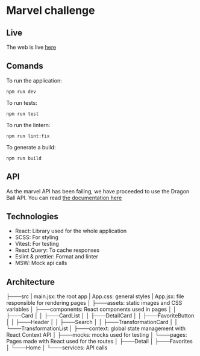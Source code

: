 # Marvel challenge

## Live
The web is live [here]()

## Comands
To run the application:
```console
npm run dev
```

To run tests:
```console
npm run test
```

To run the lintern:
```console
npm run lint:fix
```

To generate a build:
```console
npm run build
```

## API
As the marvel API has been failing, we have proceeded to use the Dragon Ball API. You can read [the documentation here](https://web.dragonball-api.com/documentation)

## Technologies
- React: Library used for the whole application
- SCSS: For styling
- Vitest: For testing
- React Query: To cache responses
- Eslint & prettier: Format and linter
- MSW: Mock api calls

## Architecture
├───src
|   main.jsx: the root app
|   App.css: general styles
|   App.jsx: file responsible for rendering pages
│   ├───assets: static images and CSS variables
│   ├───components: React components used in pages
│   │   ├───Card
│   │   ├───CardList
│   │   ├───DetailCard
│   │   ├───FavoriteButton
│   │   ├───Header
│   │   ├───Search
│   │   ├───TransformationCard
│   │   └───TransformationList
│   ├───context: global state management with React Context API
│   ├───mocks: mocks used for testing
│   └───pages: Pages made with React used for the routes
│       ├───Detail
│       ├───Favorites
│       └───Home
│   └───services: API calls
